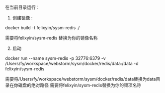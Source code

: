 
在当前目录运行：

1. 创建镜像 : 

docker build -t felixyin/sysm-redis ./

需要将felixyin/sysm-redis 替换为你的镜像名称

2. 启动

docker run --name sysm-redis -p 32776:6379 -v /Users/fy/workspace/webstorm/sysm/docker/redis/data:/data -d felixyin/sysm-redis

需要将/Users/fy/workspace/webstorm/sysm/docker/redis/data替换为data目录在你磁盘的绝对路径
需要将felixyin/sysm-redis替换为你的颈项名称

